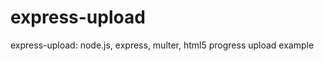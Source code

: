 express-upload
==============

express-upload: node.js, express, multer, html5 progress upload example